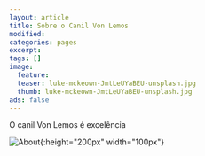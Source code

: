 ```yaml
---
layout: article
title: Sobre o Canil Von Lemos
modified:
categories: pages
excerpt:
tags: []
image:
  feature: 
  teaser: luke-mckeown-JmtLeUYaBEU-unsplash.jpg
  thumb: luke-mckeown-JmtLeUYaBEU-unsplash.jpg
ads: false  
---
```


O canil Von Lemos é excelência

![About]({{site.url}}/images/rottweiler-working-breeding-association-254799.png){:height="200px" width="100px"}